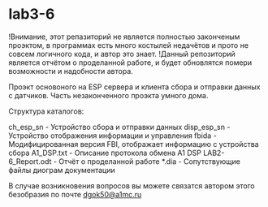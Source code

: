 # lab3-6
!Внимание, этот репазиторий не является полностью законченым проэктом, в программах есть много костылей недачётов и прото не совсем логичного кода, и автор это знает.
!Данный репозиторий является отчётом о проделанной работе, и будет обновлятся помери возможности и надобности автора.

Проэкт основоного на ESP сервера и клиента сбора и отправки данных с датчиков.
Часть незаконченного проэкта умного дома.


Структура каталогов:

ch_esp_sn - Устройство сбора и отправки данных
disp_esp_sn - Устройство отображения информации и управления
fbida - Модифицированная версия FBI, отображает информацию с устройства сбора
A1_DSP.txt - Описание протокола обмена A1 DSP
LAB2-6_Report.odt - Отчёт о проделанной работе
*.dia - Сопутствующие файлы диограм документации

В случае возникновения вопросов вы можете связатся автором этого безобразия по почте dgok50@a1mc.ru